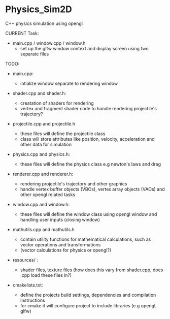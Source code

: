 # Physics_Sim2D
C++ physics simulation using opengl

CURRENT Task:

- main.cpp / window.cpp / window.h
	- set up the glfw window context and display screen using two separate files


TODO:

- main.cpp:
	- intialize window separate to rendering window

- shader.cpp and shader.h:
	- creatation of shaders for rendering
	- vertex and fragment shader code to handle rendering projectile's trajectory?

- projectile.cpp and projectile.h
	- these files will define the projectile class
	- class will store attributes like position, velocity, acceleration and other data for simulation

- physics.cpp and physics.h:
	- these files will define the physics class e.g newton's laws and drag

- renderer.cpp and renderer.h:
	- rendering projectile's trajectory and other graphics
	- handle vertex buffer objects (VBOs), vertex array objects (VAOs) and other opengl related tasks

- window.cpp and window.h:
	- these files will define the window class using opengl window and handling user inputs (closing window)

- mathutils.cpp and mathutils.h
	- contain utility functions for mathematical calculations, such as vector operations and transformations
	- (vector calculations for physics or opengl?)

- resources/ :
	- shader files, texture files (how does this vary from shader.cpp, does .cpp load these files in?)

- cmakelists.txt:
	- define the projects build settings, dependencies and compilation instructions
	- for cmake it will configure project to include libraries (e.g opengl, glfw)

